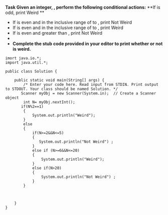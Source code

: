 
**Task
Given an integer, , perform the following conditional actions:**
**If  is odd, print Weird **
- If  is even and in the inclusive range of  to , print Not Weird
- If  is even and in the inclusive range of  to , print Weird
- If  is even and greater than , print Not Weird
- 
- **Complete the stub code provided in your editor to print whether or not  is weird.**


~~~
imort java.io.*;
import java.util.*;

public class Solution {

    public static void main(String[] args) {
        /* Enter your code here. Read input from STDIN. Print output to STDOUT. Your class should be named Solution. */
       Scanner myObj = new Scanner(System.in);  // Create a Scanner object
        int N= myObj.nextInt();
       if(N%2==1)
        {
            System.out.println("Weird");
        }
        else 
        {
            if(N>=2&&N<=5)
            {
               System.out.println("Not Weird") ;
            }
            else if (N>=6&&N<=20)
            {
                System.out.println("Weird"); 
            }
            else if(N>20)
            {
                System.out.println("Not Weird") ;
            }
        }



    }
}

~~~
